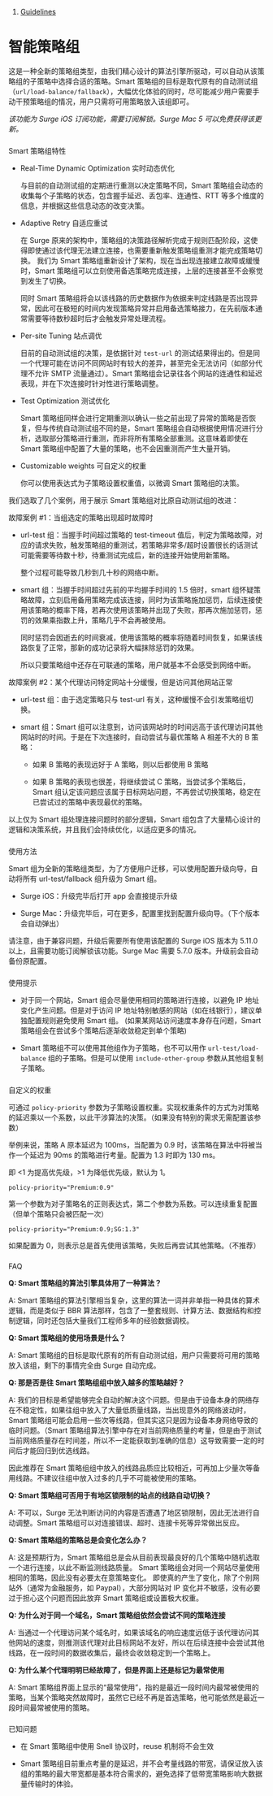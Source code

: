 1.  [Guidelines](/surge-knowledge-base/zh/guidelines)

智能策略组
=====

这是一种全新的策略组类型，由我们精心设计的算法引擎所驱动，可以自动从该策略组的子策略中选择合适的策略。Smart 策略组的目标是取代原有的自动测试组（`url/load-balance/fallback`），大幅优化体验的同时，尽可能减少用户需要手动干预策略组的情况，用户只需将可用策略放入该组即可。

_该功能为 Surge iOS 订阅功能，需要订阅解锁。Surge Mac 5 可以免费获得该更新。_

### 

[](#smart-ce-le-zu-te-xing)

Smart 策略组特性

*   Real-Time Dynamic Optimization 实时动态优化
    
    与目前的自动测试组的定期进行重测以决定策略不同，Smart 策略组会动态的收集每个子策略的状态，包含握手延迟、丢包率、连通性、RTT 等多个维度的信息，并根据这些信息动态的改变决策。
    
*   Adaptive Retry 自适应重试
    
    在 Surge 原来的架构中，策略组的决策路径解析完成于规则匹配阶段，这使得即使通过该代理无法建立连接，也需要重新触发策略组重测才能完成策略切换。 我们为 Smart 策略组重新设计了架构，现在当出现连接建立故障或缓慢时，Smart 策略组可以立刻使用备选策略完成连接，上层的连接甚至不会察觉到发生了切换。
    
    同时 Smart 策略组将会以该线路的历史数据作为依据来判定线路是否出现异常，因此可在极短的时间内发现策略异常并启用备选策略接力，在先前版本通常需要等待数秒超时后才会触发异常处理流程。
    
*   Per-site Tuning 站点调优
    
    目前的自动测试组的决策，是依据针对 `test-url` 的测试结果得出的。但是同一个代理可能在访问不同网站时有较大的差异，甚至完全无法访问（如部分代理不允许 SMTP 流量通过）。Smart 策略组会记录往各个网站的连通性和延迟表现，并在下次连接时针对性进行策略调整。
    
*   Test Optimization 测试优化
    
    Smart 策略组同样会进行定期重测以确认一些之前出现了异常的策略是否恢复，但与传统自动测试组不同的是，Smart 策略组会自动根据使用情况进行分析，选取部分策略进行重测，而非将所有策略全部重测。这意味着即使在 Smart 策略组中配置了大量的策略，也不会因重测而产生大量开销。
    
*   Customizable weights 可自定义的权重
    
    你可以使用表达式为子策略设置权重值，以微调 Smart 策略组的决策。
    

我们选取了几个案例，用于展示 Smart 策略组对比原自动测试组的改进：

故障案例 #1：当组选定的策略出现超时故障时[](#gu-zhang-an-li-1-dang-zu-xuan-ding-de-ce-le-chu-xian-chao-shi-gu-zhang-shi)

*   url-test 组：当握手时间超过策略的 test-timeout 值后，判定为策略故障，对应的请求失败，触发策略组的重测试，若策略非常多/超时设置很长的话测试可能需要等待数十秒，待重测试完成后，新的连接开始使用新策略。
    
    整个过程可能导致几秒到几十秒的网络中断。
    
*   smart 组：当握手时间超过先前的平均握手时间的 1.5 倍时，smart 组怀疑策略故障，立刻启用备用策略完成该连接，同时为该策略施加惩罚，后续连接使用该策略的概率下降，若再次使用该策略并出现了失败，那再次施加惩罚，惩罚的效果乘指数上升，策略几乎不会再被使用。
    
    同时惩罚会因逝去的时间衰减，使用该策略的概率将随着时间恢复，如果该线路恢复了正常，那新的成功记录将大幅抹除惩罚的效果。
    
    所以只要策略组中还存在可联通的策略，用户就基本不会感受到网络中断。
    

故障案例 #2：某个代理访问特定网站十分缓慢，但是访问其他网站正常[](#gu-zhang-an-li-2-mou-ge-dai-li-fang-wen-te-ding-wang-zhan-shi-fen-huan-man-dan-shi-fang-wen-qi-ta-wa)

*   url-test 组：由于选定策略只与 test-url 有关，这种缓慢不会引发策略组切换。
    
*   smart 组：Smart 组可以注意到，访问该网站时的时间远高于该代理访问其他网站时的时间。于是在下次连接时，自动尝试与最优策略 A 相差不大的 B 策略：
    
    *   如果 B 策略的表现远好于 A 策略，则以后都使用 B 策略
        
    *   如果 B 策略的表现也很差，将继续尝试 C 策略，当尝试多个策略后，Smart 组认定该问题应该属于目标网站问题，不再尝试切换策略，稳定在已尝试过的策略中表现最优的策略。
        
    

以上仅为 Smart 组处理连接问题时的部分逻辑，Smart 组包含了大量精心设计的逻辑和决策系统，并且我们会持续优化，以适应更多的情况。

### 

[](#shi-yong-fang-fa)

使用方法

Smart 组为全新的策略组类型，为了方便用户迁移，可以使用配置升级向导，自动将所有 url-test/fallback 组升级为 Smart 组。

*   Surge iOS：升级完毕后打开 app 会直接提示升级
    
*   Surge Mac：升级完毕后，可在更多，配置里找到配置升级向导。（下个版本会自动弹出）
    

请注意，由于兼容问题，升级后需要所有使用该配置的 Surge iOS 版本为 5.11.0 以上，且需要功能订阅解锁该功能。Surge Mac 需要 5.7.0 版本。升级前会自动备份原配置。

### 

[](#shi-yong-ti-shi)

使用提示

*   对于同一个网站，Smart 组会尽量使用相同的策略进行连接，以避免 IP 地址变化产生问题。但是对于访问 IP 地址特别敏感的网站（如在线银行），建议单独配置规则避免使用 Smart 组。 (如果某网站访问速度本身存在问题，Smart 策略组会在尝试多个策略后逐渐收敛稳定到单个策略)
    
*   Smart 策略组不可以使用其他组作为子策略，也不可以用作 `url-test/load-balance` 组的子策略。但是可以使用 `include-other-group` 参数从其他组复制子策略。
    

### 

[](#zi-ding-yi-de-quan-zhong)

自定义的权重

可通过 `policy-priority` 参数为子策略设置权重。实现权重条件的方式为对策略的延迟乘以一个系数，以此干涉算法的决策。（如果没有特别的需求无需配置该参数）

举例来说，策略 A 原本延迟为 100ms，当配置为 0.9 时，该策略在算法中将被当作一个延迟为 90ms 的策略进行考量。配置为 1.3 时即为 130 ms。

即 <1 为提高优先级，>1 为降低优先级，默认为 1。

`policy-priority="Premium:0.9"`

第一个参数为对子策略名的正则表达式，第二个参数为系数。可以连续重复配置（但单个策略只会被匹配一次）

`policy-priority="Premium:0.9;SG:1.3"`

如果配置为 0，则表示总是首先使用该策略，失败后再尝试其他策略。（不推荐）

### 

[](#faq)

FAQ

**Q: Smart 策略组的算法引擎具体用了一种算法？**

A: Smart 策略组的算法引擎相当复杂，这里的算法一词并非单指一种具体的算术逻辑，而是类似于 BBR 算法那样，包含了一整套规则、计算方法、数据结构和控制逻辑，同时还包括大量我们工程师多年的经验数据调校。

**Q: Smart 策略组的使用场景是什么？**

A: Smart 策略组的目标是取代原有的所有自动测试组，用户只需要将可用的策略放入该组，剩下的事情完全由 Surge 自动完成。

**Q: 那是否是往 Smart 策略组组中放入越多的策略越好？**

A: 我们的目标是希望能够完全自动的解决这个问题。但是由于设备本身的网络存在不稳定性，如果往组中放入了大量低质量线路，当出现意外的网络波动时，Smart 策略组可能会启用一些次等线路，但其实这只是因为设备本身网络导致的临时问题。（Smart 策略组算法引擎中存在对当前网络质量的考量，但是由于测试当前网络质量存在时间差，所以不一定能获取到准确的信息）这导致需要一定的时间后才能回归到优选线路。

因此推荐在 Smart 策略组组中放入的线路品质应比较相近，可再加上少量次等备用线路。不建议往组中放入过多的几乎不可能被使用的策略。

**Q: Smart 策略组可否用于有地区锁限制的站点的线路自动切换？**

A: 不可以，Surge 无法判断访问的内容是否遭遇了地区锁限制，因此无法进行自动调整。Smart 策略组可以对连接错误、超时、连接卡死等异常做出反应。

**Q: Smart 策略组的策略总是会变化怎么办？**

A: 这是预期行为，Smart 策略组总是会从目前表现最良好的几个策略中随机选取一个进行连接，以此不断监测线路质量。 Smart 策略组会对同一个网站尽量使用相同的策略，因此没有必要太在意策略变化。 即使真的产生了变化，除了个别网站外（通常为金融服务，如 Paypal），大部分网站对 IP 变化并不敏感，没有必要过于担心这个问题而因此放弃 Smart 策略组或设置极大权重。

**Q: 为什么对于同一个域名，Smart 策略组依然会尝试不同的策略连接**

A: 当通过一个代理访问某个域名时，如果该域名的响应速度远低于该代理访问其他网站的速度，则推测该代理对此目标网站不友好，所以在后续连接中会尝试其他线路，在一段时间的数据收集后，最终会收敛稳定到一个策略上。

**Q: 为什么某个代理明明已经故障了，但是界面上还是标记为最常使用**

A: Smart 策略组界面上显示的“最常使用”，指的是最近一段时间内最常被使用的策略，当某个策略突然故障时，虽然它已经不再是首选策略，他可能依然是最近一段时间最常被使用的策略。

### 

[](#yi-zhi-wen-ti)

已知问题

*   在 Smart 策略组中使用 Snell 协议时，reuse 机制将不会生效
    
*   Smart 策略组目前重点考量的是延迟，并不会考量线路的带宽，请保证放入该组的策略的最大带宽都是基本符合需求的，避免选择了低带宽策略影响大数据量传输时的体验。